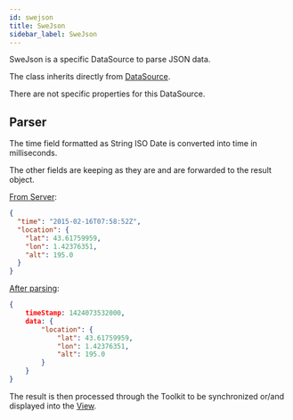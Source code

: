 ```yaml
---
id: swejson
title: SweJson
sidebar_label: SweJson
---
```


SweJson is a specific DataSource to parse JSON data.

The class inherits directly from [DataSource](index.md).

There are not specific properties for this DataSource. 

## Parser
The time field formatted as String ISO Date is converted into time in milliseconds.

The other fields are keeping as they are and are forwarded to the result object.

<ins>From Server</ins>:

```json
{
  "time": "2015-02-16T07:58:52Z",
  "location": {
    "lat": 43.61759959, 
    "lon": 1.42376351, 
    "alt": 195.0
  }
}
```

<ins>After parsing</ins>:

```json
{
    timeStamp: 1424073532000,
    data: {
        "location": {
            "lat": 43.61759959, 
            "lon": 1.42376351, 
            "alt": 195.0
        }              
    }
}  
```

The result is then processed through the Toolkit to be synchronized or/and displayed into the [View](../../views/index).


